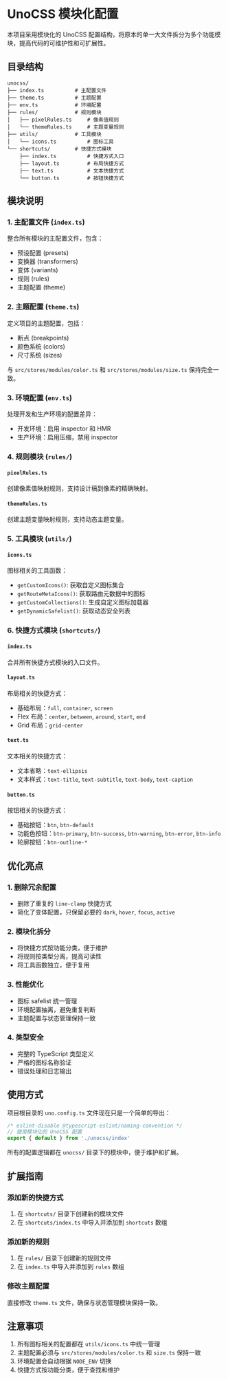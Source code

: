 <!--
  @copyright Copyright (c) 2025 chichuang
  @license MIT
  @description Early Bird 企业级后台管理框架 - README
  本文件为 chichuang 原创，禁止擅自删除署名或用于商业用途。
-->

# UnoCSS 模块化配置

本项目采用模块化的 UnoCSS 配置结构，将原本的单一大文件拆分为多个功能模块，提高代码的可维护性和可扩展性。

## 目录结构

```
unocss/
├── index.ts          # 主配置文件
├── theme.ts          # 主题配置
├── env.ts            # 环境配置
├── rules/            # 规则模块
│   ├── pixelRules.ts     # 像素值规则
│   └── themeRules.ts     # 主题变量规则
├── utils/            # 工具模块
│   └── icons.ts          # 图标工具
└── shortcuts/        # 快捷方式模块
    ├── index.ts          # 快捷方式入口
    ├── layout.ts         # 布局快捷方式
    ├── text.ts           # 文本快捷方式
    └── button.ts         # 按钮快捷方式
```

## 模块说明

### 1. 主配置文件 (`index.ts`)

整合所有模块的主配置文件，包含：

- 预设配置 (presets)
- 变换器 (transformers)
- 变体 (variants)
- 规则 (rules)
- 主题配置 (theme)

### 2. 主题配置 (`theme.ts`)

定义项目的主题配置，包括：

- 断点 (breakpoints)
- 颜色系统 (colors)
- 尺寸系统 (sizes)

与 `src/stores/modules/color.ts` 和 `src/stores/modules/size.ts` 保持完全一致。

### 3. 环境配置 (`env.ts`)

处理开发和生产环境的配置差异：

- 开发环境：启用 inspector 和 HMR
- 生产环境：启用压缩，禁用 inspector

### 4. 规则模块 (`rules/`)

#### `pixelRules.ts`

创建像素值映射规则，支持设计稿到像素的精确映射。

#### `themeRules.ts`

创建主题变量映射规则，支持动态主题变量。

### 5. 工具模块 (`utils/`)

#### `icons.ts`

图标相关的工具函数：

- `getCustomIcons()`: 获取自定义图标集合
- `getRouteMetaIcons()`: 获取路由元数据中的图标
- `getCustomCollections()`: 生成自定义图标加载器
- `getDynamicSafelist()`: 获取动态安全列表

### 6. 快捷方式模块 (`shortcuts/`)

#### `index.ts`

合并所有快捷方式模块的入口文件。

#### `layout.ts`

布局相关的快捷方式：

- 基础布局：`full`, `container`, `screen`
- Flex 布局：`center`, `between`, `around`, `start`, `end`
- Grid 布局：`grid-center`

#### `text.ts`

文本相关的快捷方式：

- 文本省略：`text-ellipsis`
- 文本样式：`text-title`, `text-subtitle`, `text-body`, `text-caption`

#### `button.ts`

按钮相关的快捷方式：

- 基础按钮：`btn`, `btn-default`
- 功能色按钮：`btn-primary`, `btn-success`, `btn-warning`, `btn-error`, `btn-info`
- 轮廓按钮：`btn-outline-*`

## 优化亮点

### 1. 删除冗余配置

- 删除了重复的 `line-clamp` 快捷方式
- 简化了变体配置，只保留必要的 `dark`, `hover`, `focus`, `active`

### 2. 模块化拆分

- 将快捷方式按功能分类，便于维护
- 将规则按类型分离，提高可读性
- 将工具函数独立，便于复用

### 3. 性能优化

- 图标 safelist 统一管理
- 环境配置抽离，避免重复判断
- 主题配置与状态管理保持一致

### 4. 类型安全

- 完整的 TypeScript 类型定义
- 严格的图标名称验证
- 错误处理和日志输出

## 使用方式

项目根目录的 `uno.config.ts` 文件现在只是一个简单的导出：

```typescript
/* eslint-disable @typescript-eslint/naming-convention */
// 使用模块化的 UnoCSS 配置
export { default } from './unocss/index'
```

所有的配置逻辑都在 `unocss/` 目录下的模块中，便于维护和扩展。

## 扩展指南

### 添加新的快捷方式

1. 在 `shortcuts/` 目录下创建新的模块文件
2. 在 `shortcuts/index.ts` 中导入并添加到 `shortcuts` 数组

### 添加新的规则

1. 在 `rules/` 目录下创建新的规则文件
2. 在 `index.ts` 中导入并添加到 `rules` 数组

### 修改主题配置

直接修改 `theme.ts` 文件，确保与状态管理模块保持一致。

## 注意事项

1. 所有图标相关的配置都在 `utils/icons.ts` 中统一管理
2. 主题配置必须与 `src/stores/modules/color.ts` 和 `size.ts` 保持一致
3. 环境配置会自动根据 `NODE_ENV` 切换
4. 快捷方式按功能分类，便于查找和维护
